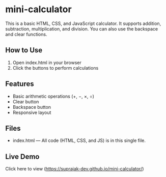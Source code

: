 # mini-calculator

This is a basic HTML, CSS, and JavaScript calculator.  It supports addition, subtraction, multiplication, and division.  You can also use the backspace and clear functions.

##  How to Use

1. Open index.html in your browser
2. Click the buttons to perform calculations

##  Features

- Basic arithmetic operations (+, −, ×, ÷)
- Clear button
- Backspace button
- Responsive layout

## Files

- index.html — All code (HTML, CSS, and JS) is in this single file.

## Live Demo

Click here to view
(https://suprajak-dev.github.io/mini-calculator/)
